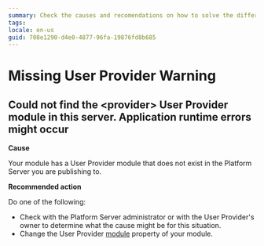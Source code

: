 ```yaml
---
summary: Check the causes and recomendations on how to solve the different Missing User Provider TrueChange warnings.
tags:
locale: en-us
guid: 708e1290-d4e0-4877-96fa-19876fd8b685
---
```


# Missing User Provider Warning

## Could not find the &lt;provider> User Provider module in this server. Application runtime errors might occur

**Cause**

Your module has a User Provider module that does not exist in the Platform Server you are publishing to.

**Recommended action**

Do one of the following:

* Check with the Platform Server administrator or with the User Provider's owner to determine what the cause might be for this situation.
* Change the User Provider [module](../../../ref/lang/auto/Class.Module.final.md) property of your module.

